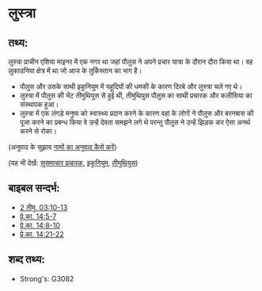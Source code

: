 # लुस्त्रा #

## तथ्य: ##

लुस्त्रा प्राचीन एशिया माइनर में एक नगर था जहां पौलुस ने अपने प्रचार यात्रा के दौरान दौरा किया था। वह लुकाउनिया क्षेत्र में था जो आज के तुर्किस्तान का भाग है।

* पौलुस और उसके साथी इकुनियुम में यहूदियों की धमकी के कारण दिरबे और लुस्त्रा चले गए थे।
* लुस्त्रा में पौलुस की भेंट तीमुथियुस से हुई थी, तीमुथियुस पौलुस का साथी प्रचारक और कलीसिया का संस्थापक हुआ।
* लुस्त्रा में एक लंगड़े मनुष्य को स्वास्थ्य प्रदान करने के कारण वहां के लोगों ने पौलुस और बरनबास की पूजा करने का प्रबन्ध किया वे उन्हें देवता समझने लगे थे परन्तु पौलुस ने उन्हें झिड़क कर ऐसा अनर्थ करने से रोका।

(अनुवाद के सुझाव [नामों का अनुवाद कैसे करें](rc://en/ta/man/translate/translate-names))

(यह भी देखें: [सुसमाचार प्रचारक](../kt/evangelism.md), [इकुनियुम](../names/iconium.md), [तीमुथियुस](../names/timothy.md))

## बाइबल सन्दर्भ: ##

* [2 तीमु. 03:10-13](rc://en/tn/help/2ti/03/10)
* [प्रे.का. 14:5-7](rc://en/tn/help/act/14/05)
* [प्रे.का. 14:8-10](rc://en/tn/help/act/14/08)
* [प्रे.का. 14:21-22](rc://en/tn/help/act/14/21)

## शब्द तथ्य: ##

* Strong's: G3082
